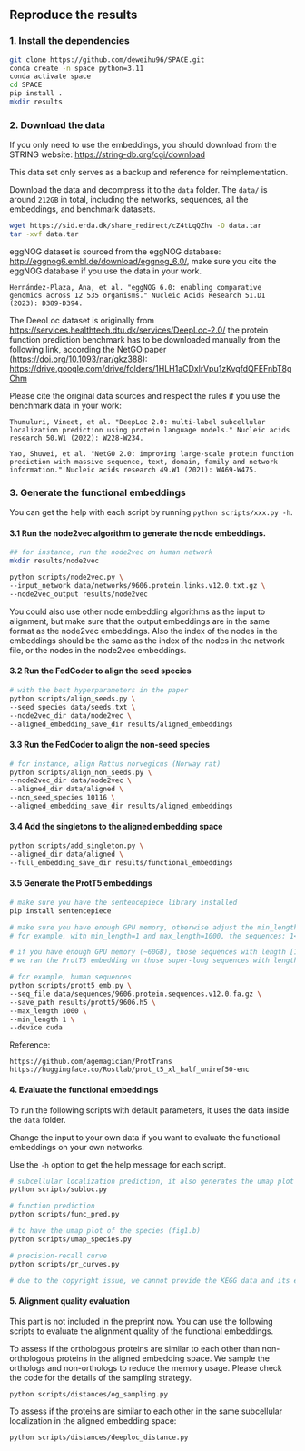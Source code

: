 ## Reproduce the results

### 1. Install the dependencies

```bash
git clone https://github.com/deweihu96/SPACE.git
conda create -n space python=3.11
conda activate space
cd SPACE
pip install .
mkdir results
```

### 2. Download the data

If you only need to use the embeddings, you should download from the STRING website: https://string-db.org/cgi/download

This data set only serves as a backup and reference for reimplementation.

Download the data and decompress it to the `data` folder.
The `data/` is around `212GB` in total, including the networks, sequences, all the embeddings, and benchmark datasets.
```bash
wget https://sid.erda.dk/share_redirect/cZ4tLqQZhv -O data.tar
tar -xvf data.tar 
```
eggNOG dataset is sourced from the eggNOG database: http://eggnog6.embl.de/download/eggnog_6.0/, make sure you cite the eggNOG database if you use the data in your work.
```
Hernández-Plaza, Ana, et al. "eggNOG 6.0: enabling comparative genomics across 12 535 organisms." Nucleic Acids Research 51.D1 (2023): D389-D394.
```


The DeeoLoc dataset is originally from https://services.healthtech.dtu.dk/services/DeepLoc-2.0/
the protein function prediction benchmark has to be downloaded manually from the following link, according the NetGO paper (https://doi.org/10.1093/nar/gkz388): https://drive.google.com/drive/folders/1HLH1aCDxlrVpu1zKvgfdQFEFnbT8gChm

Please cite the original data sources and respect the rules if you use the benchmark data in your work:
```
Thumuluri, Vineet, et al. "DeepLoc 2.0: multi-label subcellular localization prediction using protein language models." Nucleic acids research 50.W1 (2022): W228-W234.

Yao, Shuwei, et al. "NetGO 2.0: improving large-scale protein function prediction with massive sequence, text, domain, family and network information." Nucleic acids research 49.W1 (2021): W469-W475.
```


### 3. Generate the functional embeddings 
You can get the help with each script by running `python scripts/xxx.py -h`.

#### 3.1 Run the node2vec algorithm to generate the node embeddings.
```bash
## for instance, run the node2vec on human network
mkdir results/node2vec

python scripts/node2vec.py \
--input_network data/networks/9606.protein.links.v12.0.txt.gz \
--node2vec_output results/node2vec
```
You could also use other node embedding algorithms as the input to alignment, but make sure that the output embeddings are in the same format as the node2vec embeddings. 
Also the index of the nodes in the embeddings should be the same as the index of the nodes in the network file, or the nodes in the node2vec embeddings.

#### 3.2 Run the FedCoder to align the seed species

```bash
# with the best hyperparameters in the paper
python scripts/align_seeds.py \
--seed_species data/seeds.txt \
--node2vec_dir data/node2vec \
--aligned_embedding_save_dir results/aligned_embeddings
```

#### 3.3 Run the FedCoder to align the non-seed species

```bash
# for instance, align Rattus norvegicus (Norway rat)  
python scripts/align_non_seeds.py \
--node2vec_dir data/node2vec \
--aligned_dir data/aligned \
--non_seed_species 10116 \
--aligned_embedding_save_dir results/aligned_embeddings
```

#### 3.4 Add the singletons to the aligned embedding space

```bash
python scripts/add_singleton.py \
--aligned_dir data/aligned \
--full_embedding_save_dir results/functional_embeddings
```

#### 3.5 Generate the ProtT5 embeddings

```bash
# make sure you have the sentencepiece library installed
pip install sentencepiece

# make sure you have enough GPU memory, otherwise adjust the min_length and max_length to run the script only for sequence within the range
# for example, with min_length=1 and max_length=1000, the sequences: 1<=length<=1000 will be processed. 

# if you have enough GPU memory (~60GB), those sequences with length [1,8000] can be processed.
# we ran the ProtT5 embedding on those super-long sequences with length [8000, 100000] on a CPU server, up to 400GB memory.

# for example, human sequences
python scripts/prott5_emb.py \
--seq_file data/sequences/9606.protein.sequences.v12.0.fa.gz \
--save_path results/prott5/9606.h5 \
--max_length 1000 \
--min_length 1 \
--device cuda
```

Reference: 
```
https://github.com/agemagician/ProtTrans 
https://huggingface.co/Rostlab/prot_t5_xl_half_uniref50-enc
```


#### 4. Evaluate the functional embeddings

To run the following scripts with default parameters, it uses the data inside the `data` folder.

Change the input to your own data if you want to evaluate the functional embeddings on your own networks.

Use the `-h` option to get the help message for each script.
```bash
# subcellular localization prediction, it also generates the umap plot of the subcellular localization
python scripts/subloc.py

# function prediction
python scripts/func_pred.py

# to have the umap plot of the species (fig1.b)
python scripts/umap_species.py

# precision-recall curve
python scripts/pr_curves.py

# due to the copyright issue, we cannot provide the KEGG data and its evaluation
```


#### 5. Alignment quality evaluation
This part is not included in the preprint now.
You can use the following scripts to evaluate the alignment quality of the functional embeddings.

To assess if the orthologous proteins are similar to each other than non-orthologous proteins in the aligned embedding space. We sample the orthologs and non-orthologs to reduce the memory usage.
Please check the code for the details of the sampling strategy.
```bash
python scripts/distances/og_sampling.py
```


To assess if the proteins are similar to each other in the same subcellular localization in the aligned embedding space:
```bash
python scripts/distances/deeploc_distance.py
```